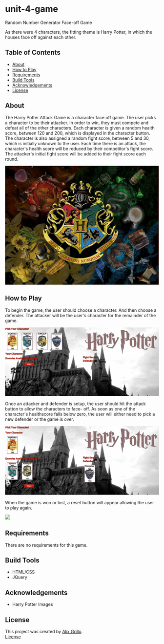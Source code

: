 # unit-4-game
Random Number Generator Face-off Game

As there were 4 characters, the fitting theme is Harry Potter, in which the houses face off against each
other.

<!-- <img src="/assets/images/cover-photo.jpg" width = 400px> -->


## Table of Contents
* [About](#about)
* [How to Play](#how-to-play)
* [Requirements](#requirements)
* [Build Tools](#build-tools)
* [Acknowledgements](#acknowledgements)
* [License](#license)


## About
The Harry Potter Attack Game is a character face off game. The user picks a character to be their attacker.
In order to win, they must compete and defeat all of the other characters. Each character is given a random
health score, between 120 and 200, which is displayed in the character button. The character is also assigned
a random fight score, between 5 and 30, which is initially unknown to the user. Each time there is an attack,
the character's health score will be reduced by their competitor's fight score. The attacker's initial fight score 
will be added to their fight score each round.

<img src="/assets/images/houses-background2.jpg">

## How to Play
To begin the game, the user should choose a character. And then choose a defender. The attacker will be the 
user's character for the remainder of the game.

<img src="/assets/images/game-startup.gif">

Once an attacker and defender is setup, the user should hit the attack button to allow the characters to face-
off. As soon as one of the character's healthscore falls below zero, the user will either need to pick a new
defender or the game is over. 

<img src="/assets/images/game-example.gif">

When the game is won or lost, a reset button will appear allowing the user to play again.

<img src="/assets/images/game-over.PNG">


## Requirements
There are no requirements for this game.

## Build Tools
* HTML/CSS
* JQuery

## Acknowledgements
* Harry Potter Images

## License
This project was created by [Alix Grillo](https://github.com/alixgrillo).    
[License](https://github.com/alixgrillo/unit-4-game/LICENSE.md) 
